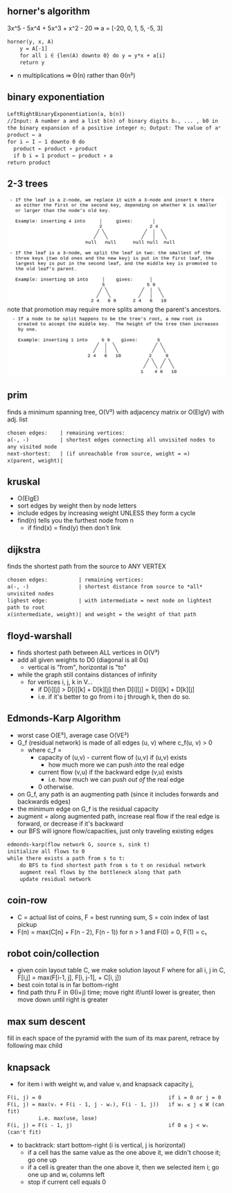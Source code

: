 ## horner's algorithm
3x^5 - 5x^4 + 5x^3 + x^2 - 20 ⇛ a = [-20, 0, 1, 5, -5, 3]
```
horner(y, x, A)
    y = A[-1]
    for all i ∈ {len(A) downto 0} do y = y*x + a[i]
    return y
```
- n multiplications ⇛ Θ(n) rather than Θ(n²)

## binary exponentiation
```
LeftRightBinaryExponentiation(a, b(n))
//Input: A number a and a list b(n) of binary digits bᵢ, ... , b0 in the binary expansion of a positive integer n; Output: The value of aⁿ
product ← a
for i ← I − 1 downto 0 do
  product ← product ∗ product
  if b i = 1 product ← product ∗ a
return product
```

## 2-3 trees
![alt text](image-15.png)
note that promotion may require more splits among the parent's ancestors.
![alt text](image-16.png)

## prim
finds a minimum spanning tree, O(V²) with adjacency matrix or O(ElgV) with adj. list
```
chosen edges:    | remaining vertices:
a(-, -)          | shortest edges connecting all unvisited nodes to any visited node
next-shortest:   | (if unreachable from source, weight = ∞)
x(parent, weight)| 
```

## kruskal
- O(ElgE)
- sort edges by weight then by node letters
- include edges by increasing weight UNLESS they form a cycle
- find(n) tells you the furthest node from n
  - if find(x) = find(y) then don't link

## dijkstra
finds the shortest path from the source to ANY VERTEX
```
chosen edges:          | remaining vertices:
a(-, -)                | shortest distance from source to *all* unvisited nodes
lighest edge:          | with intermediate = next node on lightest path to root
x(intermediate, weight)| and weight = the weight of that path
```

## floyd-warshall
- finds shortest path between ALL vertices in O(V³)
- add all given weights to D0 (diagonal is all 0s)
  - vertical is "from", horizontal is "to"
- while the graph still contains distances of infinity
  -  for vertices i, j, k in V...
     - if D[i][j] > D[i][k] + D[k][j] then D[i][j] = D[i][k] + D[k][j]
     - i.e. if it's better to go from i to j through k, then do so.

## Edmonds-Karp Algorithm
- worst case O(E⁵), average case O(VE²)
- G_f (residual network) is made of all edges (u, v) where c_f(u, v) > 0
  - where c_f =
    - capacity of (u,v) - current flow of (u,v) if (u,v) exists
      - how much more we can push *into* the real edge
    - current flow (v,u) if the backward edge (v,u) exists
      - i.e. how much we can push *out of* the real edge
    - 0 otherwise.
- on G_f, any path is an augmenting path (since it includes forwards and backwards edges)
- the minimum edge on G_f is the residual capacity
- augment = along augmented path, increase real flow if the real edge is forward, or decrease if it's backward
- our BFS will ignore flow/capacities, just only traveling existing edges
```
edmonds-karp(flow network G, source s, sink t)
initialize all flows to 0
while there exists a path from s to t:
    do BFS to find shortest path from s to t on residual network
    augment real flows by the bottleneck along that path
    update residual network
```

## coin-row
- C = actual list of coins, F = best running sum, S = coin index of last pickup
- F(n) = max(C[n] + F(n - 2), F(n - 1)) for n > 1 and F(0) = 0, F(1) = c₁

## robot coin/collection
- given coin layout table C, we make solution layout F where for all i, j in C, F[i,j] = max(F[i-1, j], F[i, j-1], + C[i, j])
- best coin total is in far bottom-right
- find path thru F in Θ(i+j) time; move right if/until lower is greater, then move down until right is greater

## max sum descent
fill in each space of the pyramid with the sum of its max parent, retrace by following max child

## knapsack
- for item i with weight wᵢ and value vᵢ and knapsack capacity j, 
```
F(i, j) = 0                                         if i = 0 or j = 0
F(i, j) = max(vᵢ + F(i - 1, j - wᵢ), F(i - 1, j))   if wᵢ ≤ j ≤ W (can fit)
          i.e. max(use, lose)
F(i, j) = F(i - 1, j)                               if 0 ≤ j < wᵢ (can't fit)
```
- to backtrack: start bottom-right (i is vertical, j is horizontal)
  - if a cell has the same value as the one above it, we didn't choose it; go one up
  - if a cell is greater than the one above it, then we selected item i; go one up and wᵢ columns left
  - stop if current cell equals 0